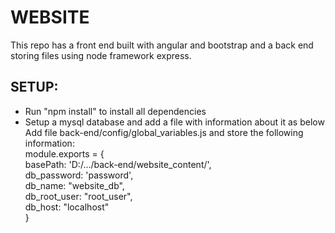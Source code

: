 # WEBSITE
This repo has a front end built with angular and bootstrap and a back end storing files using node framework express.

## SETUP:
* Run "npm install" to install all dependencies
* Setup a mysql database and add a file with information about it as below
Add file back-end/config/global_variables.js and store the following information:
\
module.exports = {\
    basePath: 'D:/.../back-end/website_content/',\
    db_password: 'password',\
    db_name: "website_db",\
    db_root_user: "root_user",\
    db_host: "localhost"\
}